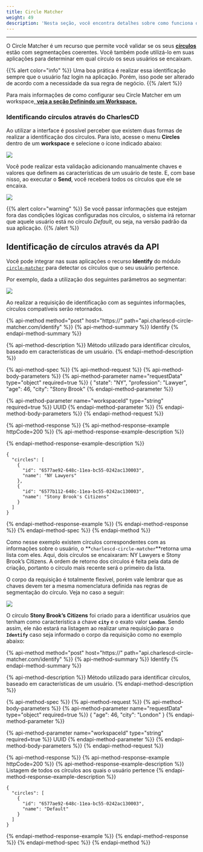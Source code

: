 ```yaml
---
title: Circle Matcher
weight: 49
description: 'Nesta seção, você encontra detalhes sobre como funciona o Circle Matcher.'
---
```


---

O Circle Matcher é um recurso que permite você validar se os seus [**círculos**](circulo) estão com segmentações coerentes. Você também pode utilizá-lo em suas aplicações para determinar em qual círculo os seus usuários se encaixam.

{{% alert color="info" %}}
Uma boa prática é realizar essa identificação sempre que o usuário faz login na aplicação. Porém, isso pode ser alterado de acordo com a necessidade da sua regra de negócio.
{{% /alert %}}

Para mais informações de como configurar seu Circle Matcher em um workspace,[ **veja a seção Definindo um Workspace.**](../primeiros-passos/definindo-workspace/circle-matcher)

### Identificando círculos através do CharlesCD

Ao utilizar a interface é possível perceber que existem duas formas de realizar a identificação dos círculos. Para isto, acesse o menu **Circles** dentro de um **workspace** e selecione o ícone indicado abaixo:

![](//image%20%2816%29.png)

Você pode realizar esta validação adicionando manualmente chaves e valores que definem as características de um usuário de teste. E, com base nisso, ao executar o **Send**, você receberá todos os círculos que ele se encaixa.  

![](//circle_matcher.gif)

{{% alert color="warning" %}}
Se você passar informações que estejam fora das condições lógicas configuradas nos círculos, o sistema irá retornar que aquele usuário está no círculo _Default_, ou seja, na versão padrão da sua aplicação.
{{% /alert %}}

## Identificação de círculos através da API

Você pode integrar nas suas aplicações o recurso **Identify** do módulo [`circle-matcher`](https://github.com/ZupIT/charlescd/tree/master/circle-matcher) para detectar os círculos que o seu usuário pertence.

Por exemplo, dada a utilização dos seguintes parâmetros ao segmentar:

![](//image%20%2817%29.png)

Ao realizar a requisição de identificação com as seguintes informações, círculos compatíveis serão retornados.

{% api-method method="post" host="https://" path="api.charlescd-circle-matcher.com/identify" %}}
{% api-method-summary %}}
Identify
{% endapi-method-summary %}}

{% api-method-description %}}
Método utilizado para identificar círculos, baseado em características de um usuário.
{% endapi-method-description %}}

{% api-method-spec %}}
{% api-method-request %}}
{% api-method-body-parameters %}}
{% api-method-parameter name="requestData" type="object" required=true %}}
{ "state": "NY", "profession": "Lawyer", "age": 46, "city": "Stony Brook"
{% endapi-method-parameter %}}

{% api-method-parameter name="workspaceId" type="string" required=true %}}
UUID
{% endapi-method-parameter %}}
{% endapi-method-body-parameters %}}
{% endapi-method-request %}}

{% api-method-response %}}
{% api-method-response-example httpCode=200 %}}
{% api-method-response-example-description %}}

{% endapi-method-response-example-description %}}

```text
{
  "circles": [
    {
      "id": "6577ae92-648c-11ea-bc55-0242ac130003",
      "name": "NY Lawyers"
    },
    {
      "id": "6577b112-648c-11ea-bc55-0242ac130003",
      "name": "Stony Brook's Citizens"
    }
  ]
}
```
{% endapi-method-response-example %}}
{% endapi-method-response %}}
{% endapi-method-spec %}}
{% endapi-method %}}

Como nesse exemplo existem círculos correspondentes com as informações sobre o usuário, o **`charlescd-circle-matcher`**retorna uma lista com eles. Aqui, dois círculos se encaixaram: NY Lawyers e Stony Brook’s Citizens. A ordem de retorno dos círculos é feita pela data de criação, portanto o círculo mais recente será o primeiro da lista.

O corpo da requisição é totalmente flexível, porém vale lembrar que as chaves devem ter a mesma nomenclatura definida nas regras de segmentação do círculo. Veja no caso a seguir:

![](//image%20%2820%29.png)

O círculo **Stony Brook’s Citizens** foi criado para a identificar usuários que tenham como característica a chave **`city`** e o exato valor **`London`**. Sendo assim, ele não estará na listagem ao realizar uma requisição para o **`Identify`** caso seja informado o corpo da requisição como no exemplo abaixo:

{% api-method method="post" host="https://" path="api.charlescd-circle-matcher.com/identify" %}}
{% api-method-summary %}}
Identify
{% endapi-method-summary %}}

{% api-method-description %}}
Método utilizado para identificar círculos, baseado em características de um usuário.
{% endapi-method-description %}}

{% api-method-spec %}}
{% api-method-request %}}
{% api-method-body-parameters %}}
{% api-method-parameter name="requestData" type="object" required=true %}}
{ "age": 46, "city": "London" }
{% endapi-method-parameter %}}

{% api-method-parameter name="workspaceId" type="string" required=true %}}
UUID
{% endapi-method-parameter %}}
{% endapi-method-body-parameters %}}
{% endapi-method-request %}}

{% api-method-response %}}
{% api-method-response-example httpCode=200 %}}
{% api-method-response-example-description %}}
Listagem de todos os círculos aos quais o usuário pertence
{% endapi-method-response-example-description %}}

```
{
  "circles": [
    {
      "id": "6577ae92-648c-11ea-bc55-0242ac130003",
      "name": "Default"
    }
  ]
}
```
{% endapi-method-response-example %}}
{% endapi-method-response %}}
{% endapi-method-spec %}}
{% endapi-method %}}
